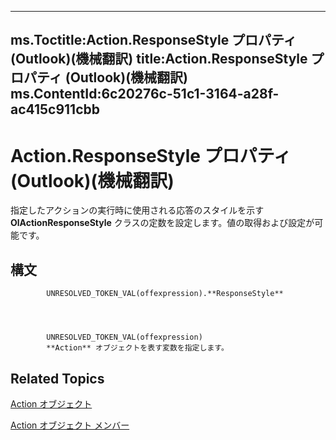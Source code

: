 

---
ms.Toctitle:Action.ResponseStyle プロパティ (Outlook)(機械翻訳)
title:Action.ResponseStyle プロパティ (Outlook)(機械翻訳)
ms.ContentId:6c20276c-51c1-3164-a28f-ac415c911cbb
---
# Action.ResponseStyle プロパティ (Outlook)(機械翻訳)




指定したアクションの実行時に使用される応答のスタイルを示す **OlActionResponseStyle** クラスの定数を設定します。値の取得および設定が可能です。

## 構文

            UNRESOLVED_TOKEN_VAL(offexpression).**ResponseStyle**




            UNRESOLVED_TOKEN_VAL(offexpression)
            **Action** オブジェクトを表す変数を指定します。



## Related Topics

[Action オブジェクト](22bd8d4a-9cf4-bd37-011b-8da3dfadf761.md)

[Action オブジェクト メンバー](b423cdd8-c67e-a53b-9166-eacfd5a33e7c.md)




